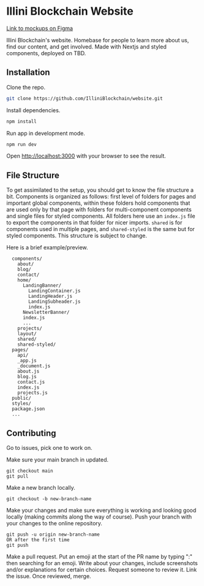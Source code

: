 # Illini Blockchain Website
[Link to mockups on Figma](https://www.figma.com/file/eOlu07APhtKh3n8A5u1dDS/Illini-Blockchain-Website?node-id=0%3A1)

Illini Blockchain's website. Homebase for people to learn more about us, find our content, and get involved. Made with Nextjs and styled components, deployed on TBD.

## Installation

Clone the repo.
```bash
git clone https://github.com/IlliniBlockchain/website.git
```
Install dependencies.
```bash
npm install
```
Run app in development mode.
```bash
npm run dev
```

Open [http://localhost:3000](http://localhost:3000) with your browser to see the result.

## File Structure
To get assimilated to the setup, you should get to know the file structure a bit. Components is organized as follows: first level of folders for pages and important global components, within these folders hold components that are used only by that page with folders for multi-component components and single files for styled components. All folders here use an `index.js` file to export the components in that folder for nicer imports. `shared` is for components used in multiple pages, and `shared-styled` is the same but for styled components. This structure is subject to change.

Here is a brief example/preview.
```
  components/
    about/
    blog/
    contact/
    home/
      LandingBanner/
        LandingContainer.js
        LandingHeader.js
        LandingSubheader.js
        index.js
      NewsletterBanner/
      index.js
      ...
    projects/
    layout/
    shared/
    shared-styled/
  pages/
    api/
    _app.js
    _document.js
    about.js
    blog.js
    contact.js
    index.js
    projects.js
  public/
  styles/
  package.json
  ...
```

## Contributing
Go to issues, pick one to work on.

Make sure your main branch in updated.
```
git checkout main
git pull
```

Make a new branch locally.
```
git checkout -b new-branch-name
```

Make your changes and make sure everything is working and looking good locally (making commits along the way of course). Push your branch with your changes to the online repository.
```
git push -u origin new-branch-name
OR after the first time
git push
```

Make a pull request. Put an emoji at the start of the PR name by typing ":" then searching for an emoji. Write about your changes, include screenshots and/or explanations for certain choices. Request someone to review it. Link the issue. Once reviewed, merge.





